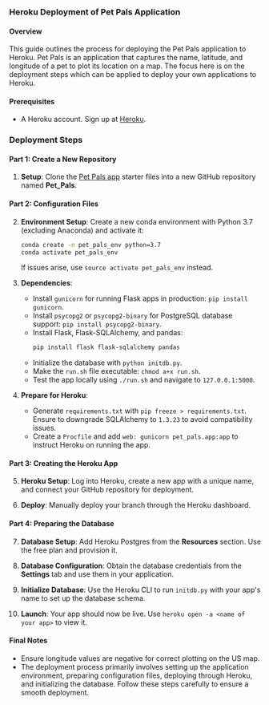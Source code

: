 ### Heroku Deployment of Pet Pals Application

#### Overview
This guide outlines the process for deploying the Pet Pals application to Heroku. Pet Pals is an application that captures the name, latitude, and longitude of a pet to plot its location on a map. The focus here is on the deployment steps which can be applied to deploy your own applications to Heroku.

#### Prerequisites
- A Heroku account. Sign up at [Heroku](https://www.heroku.com).

### Deployment Steps

#### Part 1: Create a New Repository
1. **Setup**: Clone the [Pet Pals app](./Starter) starter files into a new GitHub repository named **Pet_Pals**.

#### Part 2: Configuration Files
2. **Environment Setup**: Create a new conda environment with Python 3.7 (excluding Anaconda) and activate it:
   ```sh
   conda create -n pet_pals_env python=3.7
   conda activate pet_pals_env
   ```
   If issues arise, use `source activate pet_pals_env` instead.
   
3. **Dependencies**:
   - Install `gunicorn` for running Flask apps in production: `pip install gunicorn`.
   - Install `psycopg2` or `psycopg2-binary` for PostgreSQL database support: `pip install psycopg2-binary`.
   - Install Flask, Flask-SQLAlchemy, and pandas: 
     ```sh
     pip install flask flask-sqlalchemy pandas
     ```
   - Initialize the database with `python initdb.py`.
   - Make the `run.sh` file executable: `chmod a+x run.sh`.
   - Test the app locally using `./run.sh` and navigate to `127.0.0.1:5000`.

4. **Prepare for Heroku**:
   - Generate `requirements.txt` with `pip freeze > requirements.txt`. Ensure to downgrade SQLAlchemy to `1.3.23` to avoid compatibility issues.
   - Create a `Procfile` and add `web: gunicorn pet_pals.app:app` to instruct Heroku on running the app.

#### Part 3: Creating the Heroku App
5. **Heroku Setup**: Log into Heroku, create a new app with a unique name, and connect your GitHub repository for deployment.
   
6. **Deploy**: Manually deploy your branch through the Heroku dashboard.

#### Part 4: Preparing the Database
7. **Database Setup**: Add Heroku Postgres from the **Resources** section. Use the free plan and provision it.
   
8. **Database Configuration**: Obtain the database credentials from the **Settings** tab and use them in your application.
   
9. **Initialize Database**: Use the Heroku CLI to run `initdb.py` with your app's name to set up the database schema.

10. **Launch**: Your app should now be live. Use `heroku open -a <name of your app>` to view it.

#### Final Notes
- Ensure longitude values are negative for correct plotting on the US map.
- The deployment process primarily involves setting up the application environment, preparing configuration files, deploying through Heroku, and initializing the database. Follow these steps carefully to ensure a smooth deployment.